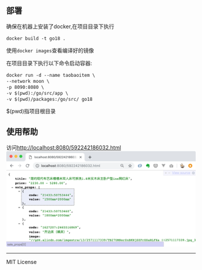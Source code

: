 ## 部署
确保在机器上安装了docker,在项目目录下执行
```
docker build -t go18 .
```

使用`docker images`查看编译好的镜像   


在项目目录下执行以下命令启动容器:
```
docker run -d --name taobaoitem \
--network moon \
-p 8090:8080 \
-v $(pwd):/go/src/app \
-v $(pwd)/packages:/go/src/ go18
```
$(pwd)指项目根目录


## 使用帮助
访问[http://localhost:8080/592242186032.html](http://localhost:8080/592242186032.html)
![images/taotaoitem.png](images/taotaoitem.png)


---

MIT License